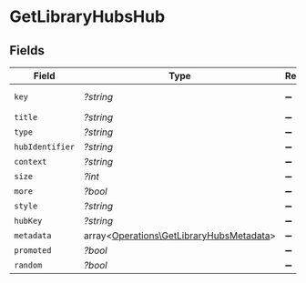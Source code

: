 # GetLibraryHubsHub


## Fields

| Field                                                                                         | Type                                                                                          | Required                                                                                      | Description                                                                                   | Example                                                                                       |
| --------------------------------------------------------------------------------------------- | --------------------------------------------------------------------------------------------- | --------------------------------------------------------------------------------------------- | --------------------------------------------------------------------------------------------- | --------------------------------------------------------------------------------------------- |
| `key`                                                                                         | *?string*                                                                                     | :heavy_minus_sign:                                                                            | N/A                                                                                           | /library/sections/1/all?sort=lastViewedAt:desc&unwatched=0&viewOffset=0                       |
| `title`                                                                                       | *?string*                                                                                     | :heavy_minus_sign:                                                                            | N/A                                                                                           | Recently Played Movies                                                                        |
| `type`                                                                                        | *?string*                                                                                     | :heavy_minus_sign:                                                                            | N/A                                                                                           | movie                                                                                         |
| `hubIdentifier`                                                                               | *?string*                                                                                     | :heavy_minus_sign:                                                                            | N/A                                                                                           | movie.recentlyviewed.1                                                                        |
| `context`                                                                                     | *?string*                                                                                     | :heavy_minus_sign:                                                                            | N/A                                                                                           | hub.movie.recentlyviewed                                                                      |
| `size`                                                                                        | *?int*                                                                                        | :heavy_minus_sign:                                                                            | N/A                                                                                           | 6                                                                                             |
| `more`                                                                                        | *?bool*                                                                                       | :heavy_minus_sign:                                                                            | N/A                                                                                           | true                                                                                          |
| `style`                                                                                       | *?string*                                                                                     | :heavy_minus_sign:                                                                            | N/A                                                                                           | shelf                                                                                         |
| `hubKey`                                                                                      | *?string*                                                                                     | :heavy_minus_sign:                                                                            | N/A                                                                                           | /library/metadata/66485,66098,57249,11449,5858,14944                                          |
| `metadata`                                                                                    | array<[Operations\GetLibraryHubsMetadata](../../Models/Operations/GetLibraryHubsMetadata.md)> | :heavy_minus_sign:                                                                            | N/A                                                                                           |                                                                                               |
| `promoted`                                                                                    | *?bool*                                                                                       | :heavy_minus_sign:                                                                            | N/A                                                                                           | true                                                                                          |
| `random`                                                                                      | *?bool*                                                                                       | :heavy_minus_sign:                                                                            | N/A                                                                                           | true                                                                                          |